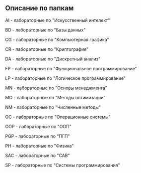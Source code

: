 ## Описание по папкам
AI - лабораторные по "Искусственный интелект"

BD - лабораторные по "Базы данных"

CG - лабораторные по "Компьютерная графика"

CR - лабораторные по "Криптография"

DA - лабораторные по "Дискретный анализ"

FP - лабораторные по "Функциональное программирование"

LP - лабораторные по "Логическое программирование"

MN - лабораторные по "Основы менеджмента"

MO - лабораторные по "Методы оптимизации"

NM - лабораторные по "Численные методы"

OC - лабораторные по "Операционные системы"

OOP - лабораторные по "ООП"

PGP - лабораторные по "ПГП"

PH - лабораторные по "Физика"

SAC - лабораторные по "САВ"

SP - лабораторные по "Системы программирования"
